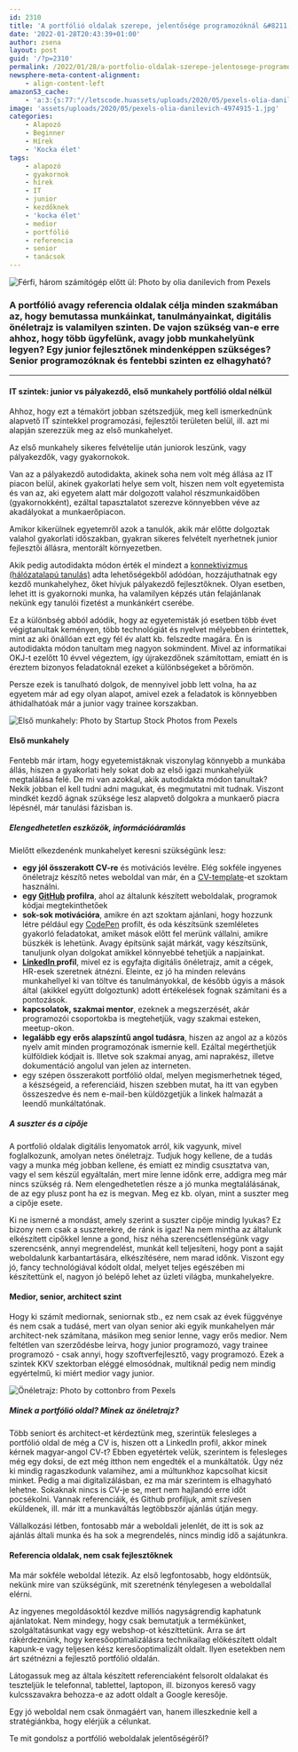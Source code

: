 ```yaml
---
id: 2310
title: 'A portfólió oldalak szerepe, jelentősége programozóknál &#8211; első munkahely'
date: '2022-01-28T20:43:39+01:00'
author: zsena
layout: post
guid: '/?p=2310'
permalink: /2022/01/28/a-portfolio-oldalak-szerepe-jelentosege-programozoknal-elso-munkahely/
newsphere-meta-content-alignment:
    - align-content-left
amazonS3_cache:
    - 'a:3:{s:77:"//letscode.huassets/uploads/2020/05/pexels-olia-danilevich-4974915-1.jpg";a:1:{s:9:"timestamp";i:1702651452;}s:79:"//letscode.huassets/uploads/2020/05/pexels-startup-stock-photos-7375-1.jpg";a:1:{s:9:"timestamp";i:1702651452;}s:71:"//letscode.huassets/uploads/2020/05/pexels-cottonbro-5989943-1.jpg";a:1:{s:9:"timestamp";i:1702651452;}}'
image: 'assets/uploads/2020/05/pexels-olia-danilevich-4974915-1.jpg'
categories:
    - Alapozó
    - Beginner
    - Hírek
    - 'Kocka élet'
tags:
    - alapozó
    - gyakornok
    - hírek
    - IT
    - junior
    - kezdőknek
    - 'kocka élet'
    - medior
    - portfólió
    - referencia
    - senior
    - tanácsok
---
```


![Férfi, három számítógép előtt ül: Photo by olia danilevich from Pexels](http://letscode.huassets/uploads/2020/05/pexels-olia-danilevich-4974915-1.jpg)

### A portfólió avagy referencia oldalak célja minden szakmában az, hogy bemutassa munkáinkat, tanulmányainkat, digitális önéletrajz is valamilyen szinten. De vajon szükség van-e erre ahhoz, hogy több ügyfelünk, avagy jobb munkahelyünk legyen? Egy junior fejlesztőnek mindenképpen szükséges? Senior programozóknak és fentebbi szinten ez elhagyható?

- - - - - -

#### IT szintek: junior vs pályakezdő, első munkahely portfólió oldal nélkül

Ahhoz, hogy ezt a témakört jobban szétszedjük, meg kell ismerkednünk alapvető IT szintekkel programozási, fejlesztői területen belül, ill. azt mi alapján szerezzük meg az első munkahelyet.

Az első munkahely sikeres felvételije után juniorok leszünk, vagy pályakezdők, vagy gyakornokok.

Van az a pályakezdő autodidakta, akinek soha nem volt még állása az IT piacon belül, akinek gyakorlati helye sem volt, hiszen nem volt egyetemista és van az, aki egyetem alatt már dolgozott valahol részmunkaidőben (gyakornokként), ezáltal tapasztalatot szerezve könnyebben véve az akadályokat a munkaerőpiacon.

Amikor kikerülnek egyetemről azok a tanulók, akik már előtte dolgoztak valahol gyakorlati időszakban, gyakran sikeres felvételt nyerhetnek junior fejlesztői állásra, mentorált környezetben.

Akik pedig autodidakta módon érték el mindezt a [konnektivizmus (hálózatalapú tanulás)](https://lidtfoundations.pressbooks.com/chapter/connectivism-a-learning-theory-for-the-digital-age/ "konnektivizmus (hálózatalapú tanulás)") adta lehetőségekből adódóan, hozzájuthatnak egy kezdő munkahelyhez, őket hívjuk pályakezdő fejlesztőknek. Olyan esetben, lehet itt is gyakornoki munka, ha valamilyen képzés után felajánlanak nekünk egy tanulói fizetést a munkánkért cserébe.

Ez a különbség abból adódik, hogy az egyetemisták jó esetben több évet végigtanultak keményen, több technológiát és nyelvet mélyebben érintettek, mint az aki önállóan ezt egy fél év alatt kb. felszedte magára. Én is autodidakta módon tanultam meg nagyon sokmindent. Mivel az informatikai OKJ-t ezelőtt 10 évvel végeztem, így újrakezdőnek számítottam, emiatt én is éreztem bizonyos feladatoknál ezeket a különbségeket a bőrömön.

Persze ezek is tanulható dolgok, de mennyivel jobb lett volna, ha az egyetem már ad egy olyan alapot, amivel ezek a feladatok is könnyebben áthidalhatóak már a junior vagy trainee korszakban.

![Első munkahely: Photo by Startup Stock Photos from Pexels](http://letscode.huassets/uploads/2020/05/pexels-startup-stock-photos-7375-1.jpg)

#### Első munkahely

Fentebb már írtam, hogy egyetemistáknak viszonylag könnyebb a munkába állás, hiszen a gyakorlati hely sokat dob az első igazi munkahelyük megtalálása felé. De mi van azokkal, akik autodidakta módon tanultak? Nekik jobban el kell tudni adni magukat, és megmutatni mit tudnak. Viszont mindkét kezdő ágnak szüksége lesz alapvető dolgokra a munkaerő piacra lépésnél, már tanulási fázisban is.

##### Elengedhetetlen eszközök, információáramlás

Mielőtt elkezdenénk munkahelyet keresni szükségünk lesz:

- **egy jól összerakott CV-re** és motivációs levélre. Elég sokféle ingyenes önéletrajz készítő netes weboldal van már, én a [CV-template](https://www.cv-template.com/en "CV-template")-et szoktam használni.
- **egy [GitHub](https://github.com/ "GitHub") profilra**, ahol az általunk készített weboldalak, programok kódjai megtekinthetőek
- **sok-sok motivációra**, amikre én azt szoktam ajánlani, hogy hozzunk létre például egy [CodePen](https://codepen.io/ "CodePen") profilt, és oda készítsünk szemléletes gyakorló feladatokat, amiket mások előtt fel merünk vállalni, amikre büszkék is lehetünk. Avagy építsünk saját márkát, vagy készítsünk, tanuljunk olyan dolgokat amikkel könnyebbé tehetjük a napjainkat.
- **[LinkedIn ](https://www.linkedin.com/ "LinkedIn ")profil**, mivel ez is egyfajta digitális önéletrajz, amit a cégek, HR-esek szeretnek átnézni. Eleinte, ez jó ha minden releváns munkahellyel ki van töltve és tanulmányokkal, de később úgyis a mások által (akikkel együtt dolgoztunk) adott értékelések fognak számítani és a pontozások.
- **kapcsolatok, szakmai mentor**, ezeknek a megszerzését, akár programozói csoportokba is megtehetjük, vagy szakmai esteken, meetup-okon.
- **legalább egy erős alapszíntű angol tudásra**, hiszen az angol az a közös nyelv amit minden programozónak ismernie kell. Ezáltal megérthetjük külföldiek kódjait is. Illetve sok szakmai anyag, ami naprakész, illetve dokumentáció angolul van jelen az interneten.
- egy szépen összerakott portfólió oldal, melyen megismerhetnek téged, a készségeid, a referenciáid, hiszen szebben mutat, ha itt van egyben összeszedve és nem e-mail-ben küldözgetjük a linkek halmazát a leendő munkáltatónak.

##### A suszter és a cipője

A portfolió oldalak digitális lenyomatok arról, kik vagyunk, mivel foglalkozunk, amolyan netes önéletrajz. Tudjuk hogy kellene, de a tudás vagy a munka még jobban kellene, és emiatt ez mindig csusztatva van, vagy el sem készül egyáltalán, mert mire lenne időnk erre, addigra meg már nincs szükség rá. Nem elengedhetetlen része a jó munka megtalálásának, de az egy plusz pont ha ez is megvan. Meg ez kb. olyan, mint a suszter meg a cipője esete.

Ki ne ismerné a mondást, amely szerint a suszter cipője mindig lyukas? Ez bizony nem csak a suszterekre, de ránk is igaz! Na nem mintha az általunk elkészített cipőkkel lenne a gond, hisz néha szerencsétlenségünk vagy szerencsénk, annyi megrendelést, munkát kell teljesíteni, hogy pont a saját weboldalunk karbantartására, elkészítésére, nem marad időnk. Viszont egy jó, fancy technológiával kódolt oldal, melyet teljes egészében mi készítettünk el, nagyon jó belépő lehet az üzleti világba, munkahelyekre.

#### Medior, senior, architect szint

Hogy ki számít mediornak, seniornak stb., ez nem csak az évek függvénye és nem csak a tudásé, mert van olyan senior aki egyik munkahelyen már architect-nek számítana, másikon meg senior lenne, vagy erős medior. Nem feltétlen van szerződésbe leírva, hogy junior programozó, vagy trainee programozó - csak annyi, hogy szoftverfejlesztő, vagy programozó. Ezek a szintek KKV szektorban eléggé elmosódnak, multiknál pedig nem mindig egyértelmű, ki miért medior vagy junior.

![Önéletrajz: Photo by cottonbro from Pexels](http://letscode.huassets/uploads/2020/05/pexels-cottonbro-5989943-1.jpg)

##### Minek a portfólió oldal? Minek az önéletrajz?

Több seniort és architect-et kérdeztünk meg, szerintük felesleges a portfólió oldal de még a CV is, hiszen ott a LinkedIn profil, akkor minek kérnek magyar-angol CV-t? Ebben egyetértek velük, szerintem is felesleges még egy doksi, de ezt még itthon nem engedték el a munkáltatók. Úgy néz ki mindig ragaszkodunk valamihez, ami a múltunkhoz kapcsolhat kicsit minket. Pedig a mai digitalizálásban, ez ma már szerintem is elhagyható lehetne. Sokaknak nincs is CV-je se, mert nem hajlandó erre időt pocsékolni. Vannak referenciáik, és Github profiljuk, amit szívesen eküldenek, ill. már itt a munkaváltás legtöbbször ajánlás útján megy.

Vállalkozási létben, fontosabb már a weboldali jelenlét, de itt is sok az ajánlás általi munka és ha sok a megrendelés, nincs mindig idő a sajátunkra.

#### Referencia oldalak, nem csak fejlesztőknek

Ma már sokféle weboldal létezik. Az első legfontosabb, hogy eldöntsük, nekünk mire van szükségünk, mit szeretnénk ténylegesen a weboldallal elérni.

Az ingyenes megoldásoktól kezdve milliós nagyságrendig kaphatunk ajánlatokat. Nem mindegy, hogy csak bemutatjuk a termékünket, szolgáltatásunkat vagy egy webshop-ot készíttetünk. Arra se árt rákérdeznünk, hogy keresőoptimalizálásra technikailag előkészített oldalt kapunk-e vagy teljesen kész keresőoptimalizált oldalt. Ilyen esetekben nem árt szétnézni a fejlesztő portfólió oldalán.

Látogassuk meg az általa készített referenciaként felsorolt oldalakat és teszteljük le telefonnal, tablettel, laptopon, ill. bizonyos kereső vagy kulcsszavakra behozza-e az adott oldalt a Google keresője.

Egy jó weboldal nem csak önmagáért van, hanem illeszkednie kell a stratégiánkba, hogy elérjük a célunkat.

Te mit gondolsz a portfólió weboldalak jelentőségéről?